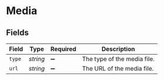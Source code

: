 # Media


## Fields

| Field                       | Type                        | Required                    | Description                 |
| --------------------------- | --------------------------- | --------------------------- | --------------------------- |
| `type`                      | *string*                    | :heavy_minus_sign:          | The type of the media file. |
| `url`                       | *string*                    | :heavy_minus_sign:          | The URL of the media file.  |